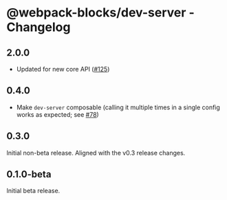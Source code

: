 # @webpack-blocks/dev-server - Changelog

## 2.0.0

- Updated for new core API ([#125](https://github.com/andywer/webpack-blocks/issues/125))

## 0.4.0

- Make `dev-server` composable (calling it multiple times in a single config works as expected; see [#78](https://github.com/andywer/webpack-blocks/pull/78))

## 0.3.0

Initial non-beta release. Aligned with the v0.3 release changes.

## 0.1.0-beta

Initial beta release.
